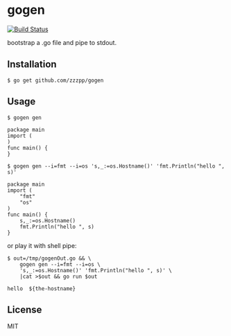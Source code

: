 # gogen

[![Build Status](https://travis-ci.org/zzzpp/gogen.svg?branch=master)](https://travis-ci.org/zzzpp/gogen)

bootstrap a .go file and pipe to stdout.


## Installation

```
$ go get github.com/zzzpp/gogen
```


## Usage

```
$ gogen gen 

package main
import (
)
func main() {
}

$ gogen gen --i=fmt --i=os 's,_:=os.Hostname()' 'fmt.Println("hello ", s)'

package main
import (
	"fmt"
	"os"
)
func main() {
	s,_:=os.Hostname()
	fmt.Println("hello ", s)
}
```

or play it with shell pipe:

```
$ out=/tmp/gogenOut.go && \
	gogen gen --i=fmt --i=os \
	's,_:=os.Hostname()' 'fmt.Println("hello ", s)' \
	|cat >$out && go run $out

hello  ${the-hostname}
```

## License
MIT